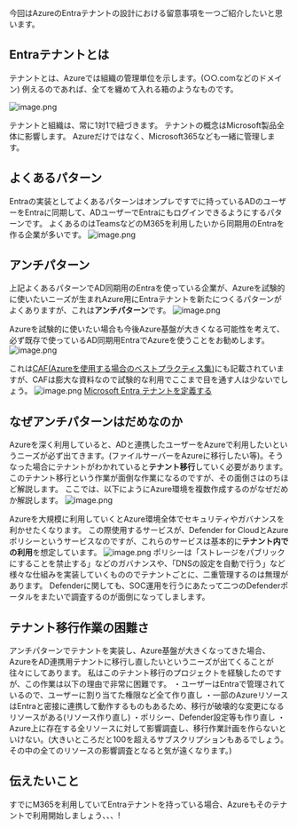 今回はAzureのEntraテナントの設計における留意事項を一つご紹介したいと思います。

## Entraテナントとは
テナントとは、Azureでは組織の管理単位を示します。(○○.comなどのドメイン)
例えるのであれば、全てを纏めて入れる箱のようなものです。

![image.png](https://qiita-image-store.s3.ap-northeast-1.amazonaws.com/0/3585159/b766f7dd-c3af-47bc-a23b-8bf0ff2dd0ff.png)

テナントと組織は、常に1対1で紐づきます。
テナントの概念はMicrosoft製品全体に影響します。
Azureだけではなく、Microsoft365なども一緒に管理します。

## よくあるパターン
Entraの実装としてよくあるパターンはオンプレですでに持っているADのユーザーをEntraに同期して、ADユーザーでEntraにもログインできるようにするパターンです。
よくあるのはTeamsなどのM365を利用したいから同期用のEntraを作る企業が多いです。
![image.png](https://qiita-image-store.s3.ap-northeast-1.amazonaws.com/0/3585159/8698c2f0-9bbf-4ea9-826c-abcdbd698d27.png)

## アンチパターン
上記よくあるパターンでAD同期用のEntraを使っている企業が、Azureを試験的に使いたいニーズが生まれAzure用にEntraテナントを新たにつくるパターンがよくありますが、これは**アンチパターン**です。
![image.png](https://qiita-image-store.s3.ap-northeast-1.amazonaws.com/0/3585159/a4928787-cdf4-4099-acdb-5df55a00e637.png)

Azureを試験的に使いたい場合も今後Azure基盤が大きくなる可能性を考えて、必ず既存で使っているAD同期用EntraでAzureを使うことをお勧めします。
![image.png](https://qiita-image-store.s3.ap-northeast-1.amazonaws.com/0/3585159/48b55a1b-90ce-47ac-a8f6-e408bdb744cd.png)

これは[CAF(Azureを使用する場合のベストプラクティス集)](https://learn.microsoft.com/ja-jp/azure/cloud-adoption-framework/)にも記載されていますが、CAFは膨大な資料なので試験的な利用でここまで目を通す人は少ないでしょう。
![image.png](https://qiita-image-store.s3.ap-northeast-1.amazonaws.com/0/3585159/89114a33-3209-4471-a84c-825649552a03.png)
[Microsoft Entra テナントを定義する](https://learn.microsoft.com/ja-jp/azure/cloud-adoption-framework/ready/landing-zone/design-area/azure-ad-define)

## なぜアンチパターンはだめなのか
Azureを深く利用していると、ADと連携したユーザーをAzureで利用したいというニーズが必ず出てきます。(ファイルサーバーをAzureに移行したい等)。そうなった場合にテナントがわかれていると**テナント移行**していく必要があります。
このテナント移行という作業が面倒な作業になるのですが、その面倒さはのちほど解説します。
ここでは、以下にようにAzure環境を複数作成するのがなぜだめか解説します。
![image.png](https://qiita-image-store.s3.ap-northeast-1.amazonaws.com/0/3585159/d75e2165-25f1-4c34-a7b7-b14a06094e49.png)

Azureを大規模に利用していくとAzure環境全体でセキュリティやガバナンスを利かせたくなります。
この際使用するサービスが、Defender for CloudとAzureポリシーというサービスなのですが、これらのサービスは基本的に**テナント内での利用**を想定しています。
![image.png](https://qiita-image-store.s3.ap-northeast-1.amazonaws.com/0/3585159/c4716e24-b805-44be-8545-9b46d34a5786.png)
ポリシーは「ストレージをパブリックにすることを禁止する」などのガバナンスや、「DNSの設定を自動で行う」など様々な仕組みを実装していくもののでテナントごとに、二重管理するのは無理があります。
Defenderに関しても、SOC運用を行うにあたって二つのDefenderポータルをまたいで調査するのが面倒になってしまします。

## テナント移行作業の困難さ
アンチパターンでテナントを実装し、Azure基盤が大きくなってきた場合、AzureをAD連携用テナントに移行し直したいというニーズが出てくることが往々にしてあります。
私はこのテナント移行のプロジェクトを経験したのですが、この作業は以下の理由で非常に困難です。
・ユーザーはEntraで管理されているので、ユーザーに割り当てた権限など全て作り直し
・一部のAzureリソースはEntraと密接に連携して動作するものもあるため、移行が破壊的な変更になるリソースがある(リソース作り直し)
・ポリシー、Defender設定等も作り直し
・Azure上に存在する全リソースに対して影響調査し、移行作業計画を作らないといけない。(大きいところだと100を超えるサブスクリプションもあるでしょう。その中の全てのリソースの影響調査となると気が遠くなります。)

## 伝えたいこと
すでにM365を利用していてEntraテナントを持っている場合、Azureもそのテナントで利用開始しましょう、、、!

